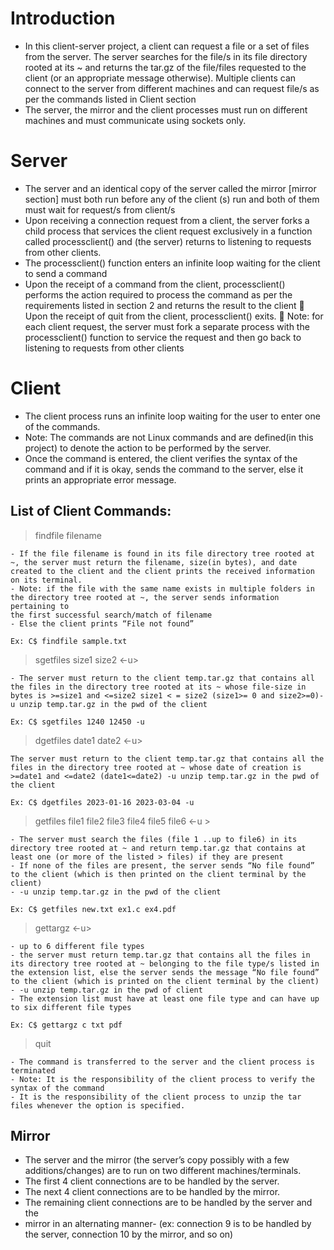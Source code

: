 # Introduction

- In this client-server project, a client can request a file or a set of files from the server. The server searches for the file/s in its file directory rooted at its ~ and returns the tar.gz of the file/files requested to the client (or an appropriate message otherwise). Multiple clients can connect to the server from different machines and can request file/s as per the commands listed in Client section
- The server, the mirror and the client processes must run on different machines and must communicate using sockets only.

# Server

- The server and an identical copy of the server called the mirror [mirror section] must both run before any of the client (s) run and both of them must wait for request/s from client/s
- Upon receiving a connection request from a client, the server forks a child process that services the client request exclusively in a function called processclient() and (the server) returns to listening to requests from other clients.
- The processclient() function enters an infinite loop waiting for the client to send a command
- Upon the receipt of a command from the client, processclient() performs the action required to process the command as per the requirements listed in section 2 and returns the result to the client
   Upon the receipt of quit from the client, processclient() exits.
   Note: for each client request, the server must fork a separate process with the
  processclient() function to service the request and then go back to listening to
  requests from other clients

# Client

- The client process runs an infinite loop waiting for the user to enter one of the commands.
- Note: The commands are not Linux commands and are defined(in this project) to denote the action to be performed by the server.
- Once the command is entered, the client verifies the syntax of the command and if it is okay, sends the command to the server, else it prints an appropriate error message.

## List of Client Commands:

> findfile filename

```
- If the file filename is found in its file directory tree rooted at ~, the server must return the filename, size(in bytes), and date created to the client and the client prints the received information on its terminal.
- Note: if the file with the same name exists in multiple folders in the directory tree rooted at ~, the server sends information pertaining to
the first successful search/match of filename
- Else the client prints “File not found”

Ex: C$ findfile sample.txt
```

> sgetfiles size1 size2 <-u>

```
- The server must return to the client temp.tar.gz that contains all the files in the directory tree rooted at its ~ whose file-size in bytes is >=size1 and <=size2 size1 < = size2 (size1>= 0 and size2>=0)-u unzip temp.tar.gz in the pwd of the client

Ex: C$ sgetfiles 1240 12450 -u
```

> dgetfiles date1 date2 <-u>

```
The server must return to the client temp.tar.gz that contains all the files in the directory tree rooted at ~ whose date of creation is >=date1 and <=date2 (date1<=date2) -u unzip temp.tar.gz in the pwd of the client

Ex: C$ dgetfiles 2023-01-16 2023-03-04 -u
```

> getfiles file1 file2 file3 file4 file5 file6 <-u >

```
- The server must search the files (file 1 ..up to file6) in its directory tree rooted at ~ and return temp.tar.gz that contains at least one (or more of the listed > files) if they are present
- If none of the files are present, the server sends “No file found” to the client (which is then printed on the client terminal by the client)
- -u unzip temp.tar.gz in the pwd of the client

Ex: C$ getfiles new.txt ex1.c ex4.pdf
```

> gettargz <extension list> <-u>

```
- up to 6 different file types
- the server must return temp.tar.gz that contains all the files in its directory tree rooted at ~ belonging to the file type/s listed in the extension list, else the server sends the message “No file found” to the client (which is printed on the client terminal by the client)
- -u unzip temp.tar.gz in the pwd of client
- The extension list must have at least one file type and can have up to six different file types

Ex: C$ gettargz c txt pdf
```

> quit

```
- The command is transferred to the server and the client process is terminated
- Note: It is the responsibility of the client process to verify the syntax of the command
- It is the responsibility of the client process to unzip the tar files whenever the option is specified.
```

## Mirror

- The server and the mirror (the server’s copy possibly with a few additions/changes) are to run on two different machines/terminals.
- The first 4 client connections are to be handled by the server.
- The next 4 client connections are to be handled by the mirror.
- The remaining client connections are to be handled by the server and the
- mirror in an alternating manner- (ex: connection 9 is to be handled by the server, connection 10 by the mirror, and so on)
